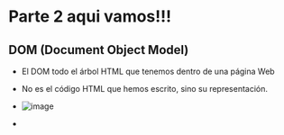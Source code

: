 # Parte 2 aqui vamos!!!

## DOM (Document Object Model)

- El DOM todo el árbol HTML que tenemos dentro de una página Web

- No es el código HTML que hemos escrito, sino su representación. 

- ![image](https://user-images.githubusercontent.com/94720207/170809786-23fe18a9-e673-44a9-a200-943f6338fd67.png)

- 
